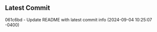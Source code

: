 
## Latest Commit
061c6bd - Update README with latest commit info (2024-09-04 10:25:07 -0400) <Yunxi-Zhou>
